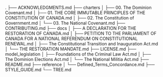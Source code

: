 .
├── ACKNOWLEDGMENTS.md
├── charters
│   ├── 00. The Dominion Covenant.md
│   ├── 01. THE CORE IMMUTABLE PRINCIPLES OF THE CONSTITUTION OF CANADA.md
│   ├── 02. The Constitution of Government.md
│   └── 03. The National Covenant.md
├── CONTRIBUTING.md
├── docs
│   ├── A DECLARATION FOR THE RESTORATION OF CANADA.md
│   ├── PETITION TO THE PARLIAMENT OF CANADA FOR A NATIONAL REFERENDUM ON CONSTITUTIONAL RENEWAL.md
│   ├── The Constitutional Transition and Inauguration Act.md
│   └── THE RESTORATION MANDATE.md
├── LICENSE.md
├── model_legislation
│   ├── Foundations of the Criminal Law Act.md
│   ├── The Dominion Elections Act.md
│   └── The National Militia Act.md
├── README.md
├── reference
│   └── Defined_Terms_Concordance.md
├── STYLE_GUIDE.md
└── TREE.md